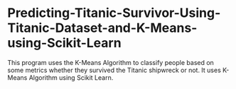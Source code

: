 # Predicting-Titanic-Survivor-Using-Titanic-Dataset-and-K-Means-using-Scikit-Learn
This program uses the K-Means Algorithm to classify people based on some metrics whether they survived the Titanic shipwreck or not. It uses K-Means Algorithm using Scikit Learn.
